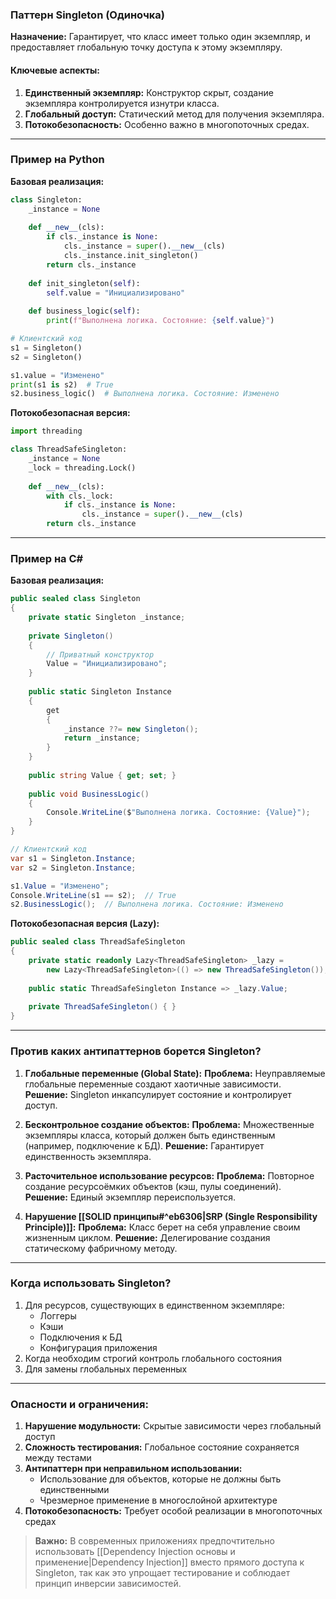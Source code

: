 ### Паттерн Singleton (Одиночка)
**Назначение:**
Гарантирует, что класс имеет только один экземпляр, и предоставляет глобальную точку доступа к этому экземпляру.

#### Ключевые аспекты:
1. **Единственный экземпляр:** Конструктор скрыт, создание экземпляра контролируется изнутри класса.
2. **Глобальный доступ:** Статический метод для получения экземпляра.
3. **Потокобезопасность:** Особенно важно в многопоточных средах.

---

### Пример на Python
**Базовая реализация:**
```python
class Singleton:
    _instance = None
    
    def __new__(cls):
        if cls._instance is None:
            cls._instance = super().__new__(cls)
            cls._instance.init_singleton()
        return cls._instance
    
    def init_singleton(self):
        self.value = "Инициализировано"
    
    def business_logic(self):
        print(f"Выполнена логика. Состояние: {self.value}")

# Клиентский код
s1 = Singleton()
s2 = Singleton()

s1.value = "Изменено"
print(s1 is s2)  # True
s2.business_logic()  # Выполнена логика. Состояние: Изменено
```

**Потокобезопасная версия:**
```python
import threading

class ThreadSafeSingleton:
    _instance = None
    _lock = threading.Lock()
    
    def __new__(cls):
        with cls._lock:
            if cls._instance is None:
                cls._instance = super().__new__(cls)
        return cls._instance
```

---

### Пример на C#
**Базовая реализация:**
```csharp
public sealed class Singleton
{
    private static Singleton _instance;
    
    private Singleton() 
    {
        // Приватный конструктор
        Value = "Инициализировано";
    }
    
    public static Singleton Instance
    {
        get
        {
            _instance ??= new Singleton();
            return _instance;
        }
    }
    
    public string Value { get; set; }
    
    public void BusinessLogic()
    {
        Console.WriteLine($"Выполнена логика. Состояние: {Value}");
    }
}

// Клиентский код
var s1 = Singleton.Instance;
var s2 = Singleton.Instance;

s1.Value = "Изменено";
Console.WriteLine(s1 == s2);  // True
s2.BusinessLogic();  // Выполнена логика. Состояние: Изменено
```

**Потокобезопасная версия (Lazy):**
```csharp
public sealed class ThreadSafeSingleton
{
    private static readonly Lazy<ThreadSafeSingleton> _lazy = 
        new Lazy<ThreadSafeSingleton>(() => new ThreadSafeSingleton());
    
    public static ThreadSafeSingleton Instance => _lazy.Value;
    
    private ThreadSafeSingleton() { }
}
```

---

### Против каких антипаттернов борется Singleton?
1. **Глобальные переменные (Global State):**
   **Проблема:** Неуправляемые глобальные переменные создают хаотичные зависимости.
   **Решение:** Singleton инкапсулирует состояние и контролирует доступ.

2. **Бесконтрольное создание объектов:**
   **Проблема:** Множественные экземпляры класса, который должен быть единственным (например, подключение к БД).
   **Решение:** Гарантирует единственность экземпляра.

3. **Расточительное использование ресурсов:**
   **Проблема:** Повторное создание ресурсоёмких объектов (кэш, пулы соединений).
   **Решение:** Единый экземпляр переиспользуется.

4. **Нарушение [[SOLID принципы#^eb6306|SRP (Single Responsibility Principle)]]:**
   **Проблема:** Класс берет на себя управление своим жизненным циклом.
   **Решение:** Делегирование создания статическому фабричному методу.

---

### Когда использовать Singleton?
1. Для ресурсов, существующих в единственном экземпляре:
   - Логгеры
   - Кэши
   - Подключения к БД
   - Конфигурация приложения
2. Когда необходим строгий контроль глобального состояния
3. Для замены глобальных переменных

---

### Опасности и ограничения:
1. **Нарушение модульности:** Скрытые зависимости через глобальный доступ
2. **Сложность тестирования:** Глобальное состояние сохраняется между тестами
3. **Антипаттерн при неправильном использовании:**
   - Использование для объектов, которые не должны быть единственными
   - Чрезмерное применение в многослойной архитектуре
4. **Потокобезопасность:** Требует особой реализации в многопоточных средах

> **Важно:** В современных приложениях предпочтительно использовать [[Dependency Injection основы и применение|Dependency Injection]] вместо прямого доступа к Singleton, так как это упрощает тестирование и соблюдает принцип инверсии зависимостей.